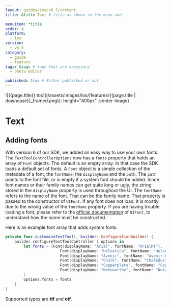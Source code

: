 ```yaml
---
layout: guides/ios/v6_5/content
title: &title Text # title as shown in the menu and 

menuitem: *title
order: 4
platform:
  - ios
version:
  - v6_5
category: 
  - guide
  - feature
tags: &tags # tags that are necessary
  - photo editor 

published: true # Either published or not 
---
```


![{{page.title}} tool](/assets/images/ios//features/{{page.title | downcase}}_framed.png){: height="400px" .center-image}

# Text

## Adding fonts
With version 6 of our SDK, we added an easy way to use your own fonts.
The `TextToolControllerOptions` now has a `fonts` property that holds an array of `Font` objects.
The default is an empty array. In that case the SDK loads a default set of fonts.
A `Font` object is a simple collection of the metadata of a font, the `fontName`, the `displayName`
and the `path`. The `path` points to the font file, or is empty if a system font should be added.
Since font names or their family names can get quite long or ugly, the string stored in the `displayName` property
is used throughout the UI. The `fontName` refers to the name of the font. That can be the family name.
That property is passed to the constructor of `UIFont`. If any font does not load, it is mostly due to
the wrong value of the `fontName` property. If you are having trouble loading a font, please refer to the [official documentation](https://developer.apple.com/reference/uikit/uifont) of `UIFont`,
to understand how the name must be constructed.

Here is an example font array that adds system fonts:
```swift
private func customizeTextTool(_ builder: ConfigurationBuilder) {
    builder.configureTextToolController { options in
        let fonts = [Font(displayName: "Arial", fontName: "ArialMT"),
                        Font(displayName: "Helvetica", fontName: "Helvetica"),
                        Font(displayName: "Avenir", fontName: "Avenir-Heavy"),
                        Font(displayName: "Chalk", fontName: "Chalkduster"),
                        Font(displayName: "Copperplate", fontName: "Copperplate"),
                        Font(displayName: "Noteworthy", fontName: "Noteworthy-Bold")
        ]
        options.fonts = fonts
    }
}
```
Supported types are **ttf** and **otf**.
